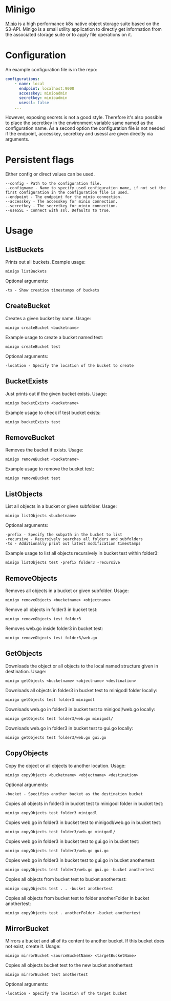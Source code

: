 # Minigo

[Minio](https://min.io/) is a high performance k8s native object storage suite based on the S3-API. Minigo is a small utility application to directly get information from the associated storage suite or to apply file operations on it.

# Configuration

An example configuration file is in the repo:
```yaml
configurations:
    - name: local
      endpoint: localhost:9000
      accesskey: minioadmin
      secretkey: minioadmin
      usessl: false
    ...
``` 

However, exposing secrets is not a good style. Therefore it's also possible to place the secretkey in the environment variable same named as the configuration name. As a second option the configuration file is not needed if the endpoint, accesskey, secretkey and usessl are given directly via arguments.


# Persistent flags

Either config or direct values can be used.

```
--config - Path to the configuration file.
--configname - Name to specify used configuration name, if not set the first configuration in the configuration file is used.
--endpoint - The endpoint for the minio connection.
--accesskey - The accesskey for minio connection.
--secretkey - The secretkey for minio connection.
--useSSL - Connect with ssl. Defaults to true.
```

# Usage

## ListBuckets

Prints out all buckets. Example usage:
```console 
minigo listBuckets
``` 

Optional arguments:
```
-ts - Show creation timestamps of buckets
```

## CreateBucket

Creates a given bucket by name. Usage:
```console 
minigo createBucket <bucketname>
``` 

Example usage to create a bucket named test:
```console 
minigo createBucket test
``` 

Optional arguments:
```
-location - Specify the location of the bucket to create
```

## BucketExists

Just prints out if the given bucket exists. Usage:
```console 
minigo bucketExists <bucketname>
``` 

Example usage to check if test bucket exists:
```console 
minigo bucketExists test
``` 

## RemoveBucket

Removes the bucket if exists. Usage:
```console 
minigo removeBucket <bucketname>
``` 

Example usage to remove the bucket test:
```console 
minigo removeBucket test
``` 

## ListObjects

List all objects in a bucket or given subfolder. Usage:
```console 
minigo listObjects <bucketname>
``` 

Optional arguments:
```
-prefix - Specify the subpath in the bucket to list
-recursive - Recursively searches all folders and subfolders 
-ts - Additionally print out latest modification timestamps
```

Example usage to list all objects recursively in bucket test within folder3:
```console 
minigo listObjects test -prefix folder3 -recursive
``` 

## RemoveObjects

Removes all objects in a bucket or given subfolder. Usage:
```console 
minigo removeObjects <bucketname> <objectname>
``` 

Remove all objects in folder3 in bucket test:
```console 
minigo removeObjects test folder3
``` 

Removes web.go inside folder3 in bucket test:
```console 
minigo removeObjects test folder3/web.go
``` 

## GetObjects

Downloads the object or all objects to the local named structure given in destination. Usage:
```console 
minigo getObjects <bucketname> <objectname> <destination>
``` 

Downloads all objects in folder3 in bucket test to minigodl folder locally:
```console 
minigo getObjects test folder3 minigodl
``` 

Downloads web.go in folder3 in bucket test to minigodl/web.go locally:
```console 
minigo getObjects test folder3/web.go minigodl/
``` 

Downloads web.go in folder3 in bucket test to gui.go locally:
```console 
minigo getObjects test folder3/web.go gui.go
``` 

## CopyObjects

Copy the object or all objects to another location. Usage:
```console 
minigo copyObjects <bucketname> <objectname> <destination>
``` 

Optional arguments:
```
-bucket - Specifies another bucket as the destination bucket
```

Copies all objects in folder3 in bucket test to minigodl folder in bucket test:
```console 
minigo copyObjects test folder3 minigodl
``` 

Copies web.go in folder3 in bucket test to minigodl/web.go in bucket test:
```console 
minigo copyObjects test folder3/web.go minigodl/
``` 

Copies web.go in folder3 in bucket test to gui.go in bucket test:
```console 
minigo copyObjects test folder3/web.go gui.go
``` 

Copies web.go in folder3 in bucket test to gui.go in bucket anothertest:
```console 
minigo copyObjects test folder3/web.go gui.go -bucket anothertest
``` 

Copies all objects from bucket test to bucket anothertest:
```console 
minigo copyObjects test . . -bucket anothertest
``` 

Copies all objects from bucket test to folder anotherFolder in bucket anothertest:
```console 
minigo copyObjects test . anotherFolder -bucket anothertest
``` 

## MirrorBucket

Mirrors a bucket and all of its content to another bucket. If this bucket does not exist, create it. Usage:
```console 
minigo mirrorBucket <sourceBucketName> <targetBucketName>
``` 

Copies all objects bucket test to the new bucket anothertest:
```console 
minigo mirrorBucket test anothertest
``` 

Optional arguments:
```
-location - Specify the location of the target bucket
```
